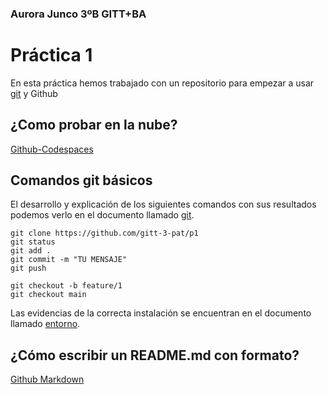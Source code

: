 ### Aurora Junco 3ºB GITT+BA

# Práctica 1

En esta práctica hemos trabajado con un repositorio para empezar a usar [git](https://git-scm.com/) y Github

## ¿Como probar en la nube?

[Github-Codespaces](https://github.com/features/codespaces)

## Comandos git básicos

El desarrollo y explicación de los siguientes comandos con sus resultados podemos verlo en el documento llamado [git](https://github.com/ajm463/p1/blob/9dc98fab9957945e9fe99fe9c92f6e1f56904b1d/git.pdf).

```
git clone https://github.com/gitt-3-pat/p1
git status
git add .
git commit -m "TU MENSAJE"
git push

git checkout -b feature/1
git checkout main
```

Las evidencias de la correcta instalación se encuentran en el documento llamado [entorno](https://github.com/ajm463/p1/blob/9dc98fab9957945e9fe99fe9c92f6e1f56904b1d/entorno.pdf).


## ¿Cómo escribir un README.md con formato?

[Github Markdown](https://docs.github.com/es/get-started/writing-on-github/getting-started-with-writing-and-formatting-on-github/basic-writing-and-formatting-syntax)
